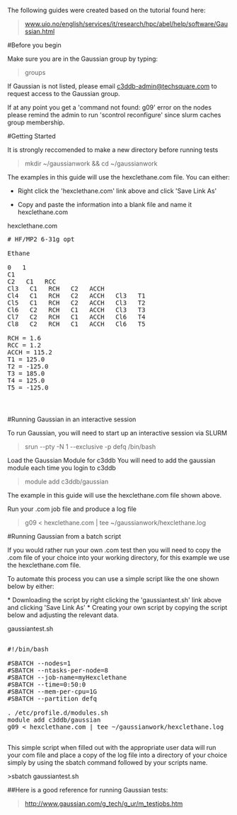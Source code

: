 

 The following guides were created based on the tutorial found here:
>www.uio.no/english/services/it/research/hpc/abel/help/software/Gaussian.html

#Before you begin

Make sure you are in the Gaussian group by typing:
>groups

If Gaussian is not listed, please email c3ddb-admin@techsquare.com to request access to the Gaussian group.

If at any point you get a 'command not found: g09' error on the nodes please remind the admin to run 'scontrol reconfigure' since slurm caches group membership.


#Getting Started


It is strongly reccomended to make a new directory before running tests 

>mkdir ~/gaussianwork && cd  ~/gaussianwork

The examples in this guide will use the hexclethane.com file. You can either:

* Right click the 'hexclethane.com' link above and click 'Save Link As'

* Copy and paste the information into a blank file and name it hexclethane.com

hexclethane.com


    
<pre>
# HF/MP2 6-31g opt

Ethane

0   1                        
C1                      
C2   C1   RCC
Cl3   C1   RCH   C2   ACCH
Cl4   C1   RCH   C2   ACCH   Cl3   T1
Cl5   C1   RCH   C2   ACCH   Cl3   T2
Cl6   C2   RCH   C1   ACCH   Cl3   T3
Cl7   C2   RCH   C1   ACCH   Cl6   T4
Cl8   C2   RCH   C1   ACCH   Cl6   T5

RCH = 1.6
RCC = 1.2
ACCH = 115.2
T1 = 125.0
T2 = -125.0
T3 = 185.0
T4 = 125.0
T5 = -125.0

</pre>


#

#Running Gaussian in an interactive session 

To run Gaussian, you will need to start up an interactive session via SLURM
> srun --pty -N 1 --exclusive -p defq /bin/bash


Load the Gaussian Module for c3ddb
You will need to add the gaussian module each time you login to c3ddb
> module add c3ddb/gaussian


The example in this guide will use the hexclethane.com file shown above.

Run your .com job file and produce a log file


>g09 < hexclethane.com | tee ~/gaussianwork/hexclethane.log

#Running Gaussian from a batch script

<p>If you would rather run your own .com test then you will need to copy the .com file of your choice into your working directory, for this example we use the hexclethane.com file.</p>

<p> To automate this process you can use a simple script like the one shown below by either:</p>
* Downloading the script by right clicking the 'gaussiantest.sh' link above and clicking 'Save Link As'
* Creating your own script by copying the script below and adjusting the relevant data.


gaussiantest.sh
<pre>

#!/bin/bash

#SBATCH --nodes=1
#SBATCH --ntasks-per-node=8
#SBATCH --job-name=myHexclethane
#SBATCH --time=0:50:0
#SBATCH --mem-per-cpu=1G
#SBATCH --partition defq

. /etc/profile.d/modules.sh
module add c3ddb/gaussian
g09 &lt; hexclethane.com | tee ~/gaussianwork/hexclethane.log

</pre>

<p> This simple script when filled out with the appropriate user data will run your com file and place a copy of the log file into a directory of your choice simply by using the sbatch command followed by your scripts name. </p>
>sbatch gaussiantest.sh






##Here is a good reference for running Gaussian tests:
>http://www.gaussian.com/g_tech/g_ur/m_testjobs.htm

